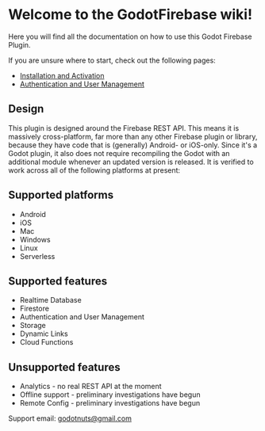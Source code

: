 # Welcome to the GodotFirebase wiki!

Here you will find all the documentation on how to use this Godot Firebase Plugin.

If you are unsure where to start, check out the following pages:

* [Installation and Activation](https://github.com/WolfgangSenff/GodotFirebase/wiki/Installation-and-Activation)
* [Authentication and User Management](https://github.com/WolfgangSenff/GodotFirebase/wiki/Authentication-and-User-Management)

## Design
This plugin is designed around the Firebase REST API. This means it is massively cross-platform, far more than any other Firebase plugin or library, because they have code that is (generally) Android- or iOS-only. Since it's a Godot plugin, it also does not require recompiling the Godot with an additional module whenever an updated version is released. It is verified to work across all of the following platforms at present:

## Supported platforms
* Android
* iOS
* Mac
* Windows
* Linux
* Serverless

## Supported features
* Realtime Database
* Firestore
* Authentication and User Management
* Storage
* Dynamic Links
* Cloud Functions

## Unsupported features
* Analytics - no real REST API at the moment
* Offline support - preliminary investigations have begun
* Remote Config - preliminary investigations have begun

Support email: godotnuts@gmail.com